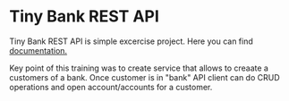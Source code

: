# Tiny Bank REST API

Tiny Bank REST API is simple excercise project.
Here you can find [documentation.](https://wojciechweg.github.io/tiny-bank/) 

Key point of this training was to create service that allows to creaate a customers of a bank.
Once customer is in "bank" API client can do CRUD operations and open account/accounts for a customer.
